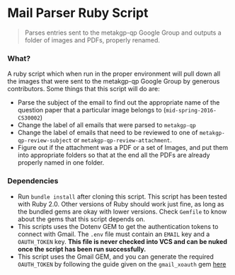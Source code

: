 # Mail Parser Ruby Script

> Parses entries sent to the metakgp-qp Google Group and outputs a folder of images and PDFs, properly renamed.

### What?

A ruby script which when run in the proper environment will pull down all the images that
were sent to the metakgp-qp Google Group by generous contributors. Some things that this script
will do are:

- Parse the subject of the email to find out the appropriate name of the question paper
that a particular image belongs to (`mid-spring-2016-CS30002`)
- Change the label of all emails that were parsed to `metakgp-qp`
- Change the label of emails that need to be reviewed to one of `metakgp-qp-review-subject` or
`metakgp-qp-review-attachment`.
- Figure out if the attachment was a PDF or a set of Images, and put them into appropriate
folders so that at the end all the PDFs are already properly named in one folder.

### Dependencies

- Run `bundle install` after cloning this script. This script has been tested with Ruby 2.0.
Other versions of Ruby should work just fine, as long as the bundled gems are okay with lower
versions. Check `Gemfile` to know about the gems that this script depends on.
- This scripts uses the Dotenv GEM to get the authentication tokens to connect with Gmail.
The `.env` file must contain an `EMAIL` key and a `OAUTH_TOKEN` key. **This file is never checked
into VCS and can be nuked once the script has been run successfully.**
- This script uses the Gmail GEM, and you can generate the required `OAUTH_TOKEN` by following the
guide given on the `gmail_xoauth` gem [here](https://github.com/nfo/gmail_xoauth#get-your-oauth-20-tokens)
